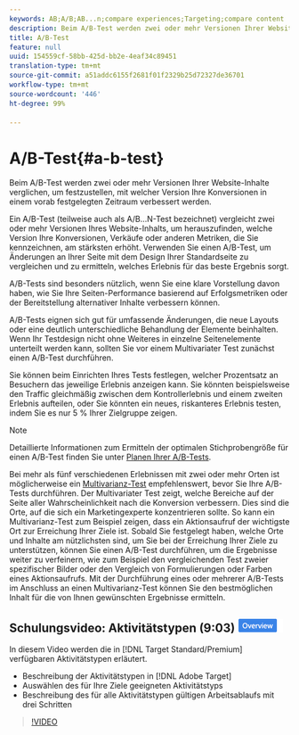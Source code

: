 ```yaml
---
keywords: AB;A/B;AB...n;compare experiences;Targeting;compare content
description: Beim A/B-Test werden zwei oder mehr Versionen Ihrer Website-Inhalte verglichen, um festzustellen, mit welcher Version Ihre Konversionen in einem vorab festgelegten Zeitraum verbessert werden.
title: A/B-Test
feature: null
uuid: 154559cf-58bb-425d-bb2e-4eaf34c89451
translation-type: tm+mt
source-git-commit: a51addc6155f2681f01f2329b25d72327de36701
workflow-type: tm+mt
source-wordcount: '446'
ht-degree: 99%

---
```



# A/B-Test{#a-b-test}

Beim A/B-Test werden zwei oder mehr Versionen Ihrer Website-Inhalte verglichen, um festzustellen, mit welcher Version Ihre Konversionen in einem vorab festgelegten Zeitraum verbessert werden.

Ein A/B-Test (teilweise auch als A/B...N-Test bezeichnet) vergleicht zwei oder mehr Versionen Ihres Website-Inhalts, um herauszufinden, welche Version Ihre Konversionen, Verkäufe oder anderen Metriken, die Sie kennzeichnen, am stärksten erhöht. Verwenden Sie einen A/B-Test, um Änderungen an Ihrer Seite mit dem Design Ihrer Standardseite zu vergleichen und zu ermitteln, welches Erlebnis für das beste Ergebnis sorgt.

A/B-Tests sind besonders nützlich, wenn Sie eine klare Vorstellung davon haben, wie Sie Ihre Seiten-Performance basierend auf Erfolgsmetriken oder der Bereitstellung alternativer Inhalte verbessern können.

A/B-Tests eignen sich gut für umfassende Änderungen, die neue Layouts oder eine deutlich unterschiedliche Behandlung der Elemente beinhalten. Wenn Ihr Testdesign nicht ohne Weiteres in einzelne Seitenelemente unterteilt werden kann, sollten Sie vor einem Multivariater Test zunächst einen A/B-Test durchführen.

Sie können beim Einrichten Ihres Tests festlegen, welcher Prozentsatz an Besuchern das jeweilige Erlebnis anzeigen kann. Sie könnten beispielsweise den Traffic gleichmäßig zwischen dem Kontrollerlebnis und einem zweiten Erlebnis aufteilen, oder Sie könnten ein neues, riskanteres Erlebnis testen, indem Sie es nur 5 % Ihrer Zielgruppe zeigen.

>[!NOTE]
>
>Detaillierte Informationen zum Ermitteln der optimalen Stichprobengröße für einen A/B-Test finden Sie unter [Planen Ihrer A/B-Tests](../../c-activities/t-test-ab/sample-size-determination.md#concept_2801F552DB874C20B8A17C1B774C0383).

Bei mehr als fünf verschiedenen Erlebnissen mit zwei oder mehr Orten ist möglicherweise ein [Multivarianz-Test](/help/c-activities/c-multivariate-testing/multivariate-testing.md) empfehlenswert, bevor Sie Ihre A/B-Tests durchführen. Der Multivariater Test zeigt, welche Bereiche auf der Seite aller Wahrscheinlichkeit nach die Konversion verbessern. Dies sind die Orte, auf die sich ein Marketingexperte konzentrieren sollte. So kann ein Multivarianz-Test zum Beispiel zeigen, dass ein Aktionsaufruf der wichtigste Ort zur Erreichung Ihrer Ziele ist. Sobald Sie festgelegt haben, welche Orte und Inhalte am nützlichsten sind, um Sie bei der Erreichung Ihrer Ziele zu unterstützen, können Sie einen A/B-Test durchführen, um die Ergebnisse weiter zu verfeinern, wie zum Beispiel den vergleichenden Test zweier spezifischer Bilder oder den Vergleich von Formulierungen oder Farben eines Aktionsaufrufs. Mit der Durchführung eines oder mehrerer A/B-Tests im Anschluss an einen Multivarianz-Test können Sie den bestmöglichen Inhalt für die von Ihnen gewünschten Ergebnisse ermitteln.

## Schulungsvideo: Aktivitätstypen (9:03) ![Übersichtskennzeichnung](/help/assets/overview.png)

In diesem Video werden die in [!DNL Target Standard/Premium] verfügbaren Aktivitätstypen erläutert.

* Beschreibung der Aktivitätstypen in [!DNL Adobe Target]
* Auswählen des für Ihre Ziele geeigneten Aktivitätstyps
* Beschreibung des für alle Aktivitätstypen gültigen Arbeitsablaufs mit drei Schritten

>[!VIDEO](https://video.tv.adobe.com/v/17386)
